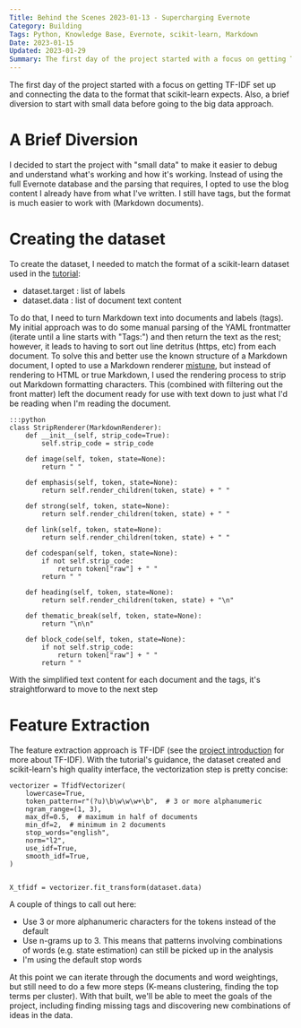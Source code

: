 ```yaml
---
Title: Behind the Scenes 2023-01-13 - Supercharging Evernote
Category: Building
Tags: Python, Knowledge Base, Evernote, scikit-learn, Markdown
Date: 2023-01-15
Updated: 2023-01-29
Summary: The first day of the project started with a focus on getting TF-IDF set up and connecting the data to the format that scikit-learn expects. Also, a brief diversion to start with small data before going to the big data approach.
---
```


The first day of the project started with a focus on getting TF-IDF set up and
connecting the data to the format that scikit-learn expects. Also, a brief
diversion to start with small data before going to the big data approach.

# A Brief Diversion

I decided to start the project with "small data" to make it easier to debug and
understand what's working and how it's working. Instead of using the full
Evernote database and the parsing that requires, I opted to use the blog
content I already have from what I've written. I still have tags, but the
format is much easier to work with (Markdown documents).

# Creating the dataset

To create the dataset, I needed to match the format of a scikit-learn dataset
used in the
[tutorial](https://scikit-learn.org/stable/auto_examples/text/plot_document_clustering.html):

- dataset.target : list of labels
- dataset.data : list of document text content

To do that, I need to turn Markdown text into documents and labels (tags). My
initial approach was to do some manual parsing of the YAML frontmatter (iterate
until a line starts with "Tags:")  and then return the text as the rest;
however, it leads to having to sort out line detritus (https, etc) from each
document. To solve this and better use the known structure of a Markdown
document, I opted to use a Markdown renderer
[mistune](https://github.com/lepture/mistune), but instead of rendering to HTML
or true Markdown, I used the rendering process to strip out Markdown formatting
characters. This (combined with filtering out the front matter) left the
document ready for use with text down to just what I'd be reading when I'm
reading the document.

    :::python
    class StripRenderer(MarkdownRenderer):
        def __init__(self, strip_code=True):
            self.strip_code = strip_code

        def image(self, token, state=None):
            return " "

        def emphasis(self, token, state=None):
            return self.render_children(token, state) + " "

        def strong(self, token, state=None):
            return self.render_children(token, state) + " "

        def link(self, token, state=None):
            return self.render_children(token, state) + " "

        def codespan(self, token, state=None):
            if not self.strip_code:
                return token["raw"] + " "
            return " "

        def heading(self, token, state=None):
            return self.render_children(token, state) + "\n"

        def thematic_break(self, token, state=None):
            return "\n\n"

        def block_code(self, token, state=None):
            if not self.strip_code:
                return token["raw"] + " "
            return " "

With the simplified text content for each document and the tags, it's
straightforward to move to the next step

# Feature Extraction

The feature extraction approach is TF-IDF (see the [project
introduction](/blog/project-concept-supercharging-evernote.html) for more about
TF-IDF). With the tutorial's guidance, the dataset created and scikit-learn's
high quality interface, the vectorization step is pretty concise:

    vectorizer = TfidfVectorizer(
        lowercase=True,
        token_pattern=r"(?u)\b\w\w\w+\b",  # 3 or more alphanumeric
        ngram_range=(1, 3), 
        max_df=0.5,  # maximum in half of documents
        min_df=2,  # minimum in 2 documents
        stop_words="english",
        norm="l2",
        use_idf=True,
        smooth_idf=True,
    )


    X_tfidf = vectorizer.fit_transform(dataset.data)

A couple of things to call out here:

- Use 3 or more alphanumeric characters for the tokens instead of the default
- Use n-grams up to 3. This means that patterns involving combinations of words (e.g. state estimation) can still be picked up in the analysis
- I'm using the default stop words

At this point we can iterate through the documents and word weightings, but
still need to do a few more steps (K-means clustering, finding the top terms
per cluster). With that built, we'll be able to meet the goals of the project,
including finding missing tags and discovering new combinations of ideas in the
data.

